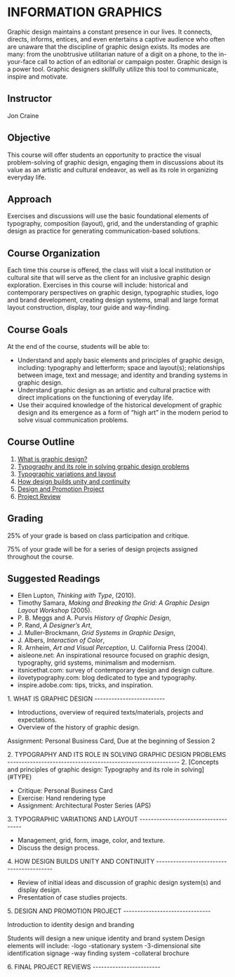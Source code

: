 INFORMATION GRAPHICS
====================

Graphic design maintains a constant presence in our lives. It
connects, directs, informs, entices, and even entertains a captive
audience who often are unaware that the discipline of graphic design
exists. Its modes are many: from the unobtrusive utilitarian nature of
a digit on a phone, to the in-your-face call to action of an editorial
or campaign poster. Graphic design is a power tool. Graphic designers
skillfully utilize this tool to communicate, inspire and motivate.

Instructor
----------

Jon Craine

Objective
---------

This course will offer students an opportunity to practice the visual
problem-solving of graphic design, engaging them in discussions about
its value as an artistic and cultural endeavor, as well as its role in
organizing everyday life.

Approach
--------

Exercises and discussions will use the basic foundational elements of
typography, composition (layout), grid, and the understanding of
graphic design as practice for generating communication-based
solutions.

Course Organization
-------------------

Each time this course is offered, the class will visit a local
institution or cultural site that will serve as the client for an
inclusive graphic design exploration. Exercises in this course will
include: historical and contemporary perspectives on graphic design,
typographic studies, logo and brand development, creating design
systems, small and large format layout construction, display, tour
guide and way-finding.

Course Goals
------------

At the end of the course, students will be able to:

* Understand and apply basic elements and principles of graphic
  design, including: typography and letterform; space and layout(s);
  relationships between image, text and message; and identity and branding
  systems in graphic design.
* Understand graphic design as an artistic and cultural practice with
  direct implications on the functioning of everyday life.
* Use their acquired knowledge of the historical development of
  graphic design and its emergence as a form of “high art” in the modern
  period to solve visual communication problems.

Course Outline
--------------

1. [What is graphic design?](#WHAT)
2. [Typography and its role in solving grpahic design problems](#TYPE)
3. [Typographic variations and layout](#LAYOUT)
4. [How design builds unity and continuity](#CONTINUITY)
5. [Design and Promotion Project](#PROMOTION)
6. [Project Review](#PROJECTS)

Grading
-------
25% of your grade is based on class participation and critique.

75% of your grade will be for a series of design projects assigned
throughout the course.

Suggested Readings
------------------

* Ellen Lupton, *Thinking with Type*, (2010).
* Timothy Samara, *Making and Breaking the Grid: A Graphic Design
  Layout Workshop* (2005).
* P. B. Meggs and A. Purvis *History of Graphic Design*, 
* P. Rand, *A Designer’s Art*,
* J. Muller-Brockmann, *Grid Systems in Graphic Design*,
* J. Albers, *Interaction of Color*, 
* R. Arnheim, *Art and Visual Perception*, U. California Press (2004).
* aisleone.net: An inspirational resource focused on graphic design,
  typography, grid systems, minimalism and modernism.
* itsnicethat.com: survey of contemporary design and design culture.
* ilovetypography.com: blog dedicated to type and typography.
* inspire.adobe.com: tips, tricks, and inspiration.

<a name="WHAT">
1. WHAT IS GRAPHIC DESIGN
-------------------------
</a>

* Introductions, overview of required texts/materials, projects and
  expectations.
* Overview of the history of graphic design.

Assignment: Personal Business Card, Due at the beginning of Session 2

<a name="TYPE">
2. TYPOGRAPHY AND ITS ROLE IN SOLVING GRAPHIC DESIGN PROBLEMS
-------------------------------------------------------------
</a>
2. [Concepts and principles of graphic design: Typography and its role in solving](#TYPE)

* Critique: Personal Business Card
* Exercise: Hand rendering type
* Assignment: Architectural Poster Series (APS)

<a name="LAYOUT">
3. TYPOGRAPHIC VARIATIONS AND LAYOUT
------------------------------------
</a>

* Management, grid, form, image, color, and texture.
* Discuss the design process.

<a name="CONTINUITY">
4. HOW DESIGN BUILDS UNITY AND CONTINUITY
-----------------------------------------
</a>

* Review of initial ideas and discussion of graphic design system(s)
and display design.
* Presentation of case studies projects.

<a name="PROMOTION">
5. DESIGN AND PROMOTION PROJECT
-------------------------------
</a>

Introduction to identity design and branding

Students will design a new unique identity and brand system
Design elements will include:
-logo
-stationary system
-3-dimensional site identification signage
-way finding system
-collateral brochure

<a name="PROJECTS">
6. FINAL PROJECT REVIEWS
------------------------
</a>
